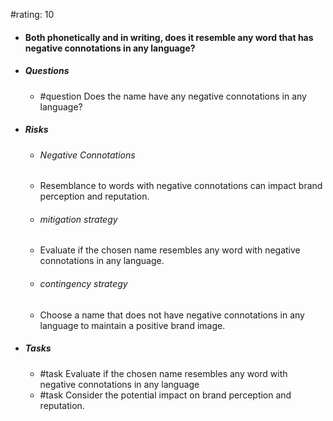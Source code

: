#rating: 10
- #### Both phonetically and in writing, does it resemble any word that has negative connotations in any language?
- ##### Questions
  - #question Does the name have any negative connotations in any language?
- ##### Risks

  - ###### Negative Connotations
  - Resemblance to words with negative connotations can impact brand perception and reputation.
  - ###### mitigation strategy
  - Evaluate if the chosen name resembles any word with negative connotations in any language.
  - ###### contingency strategy
  - Choose a name that does not have negative connotations in any language to maintain a positive brand image.
- ##### Tasks
  - #task Evaluate if the chosen name resembles any word with negative connotations in any language
  - #task  Consider the potential impact on brand perception and reputation.


